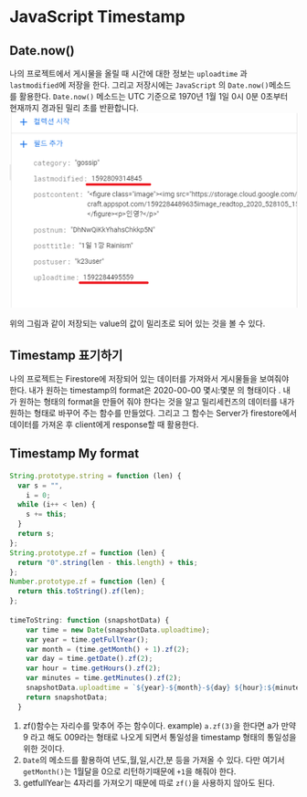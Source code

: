 # JavaScript Timestamp

## Date.now()
나의 프로젝트에서 게시물을 올릴 때 시간에 대한 정보는 `uploadtime` 과 `lastmodified`에 저장을 한다. 그리고 저장시에는 `JavaScript` 의 `Date.now()`메소드를 활용한다.
`Date.now()` 메소드는 UTC 기준으로 1970년 1월 1일 0시 0분 0초부터 현재까지 경과된 밀리 초를 반환합니다.
<img src="javascript-timestamp.png">

위의 그림과 같이 저장되는 value의 값이 밀리초로 되어 있는 것을 볼 수 있다.

## Timestamp 표기하기  
나의 프로젝트는 Firestore에 저장되어 있는 데이터를 가져와서 게시물들을 보여줘야 한다. 내가 원하는 timestamp의 format은 2020-00-00 몇시:몇분 의 형태이다 . 내가 원하는 형태의 format을 만들어 줘야 한다는 것을 알고 밀리세컨즈의 데이터를 내가 원하는 형태로 바꾸어 주는 함수를 만들었다. 그리고 그 함수는 Server가 firestore에서 데이터를 가져온 후 client에게 response할 때 활용한다.  

## Timestamp My format  

```JavaScript
String.prototype.string = function (len) {
  var s = "",
    i = 0;
  while (i++ < len) {
    s += this;
  }
  return s;
};
String.prototype.zf = function (len) {
  return "0".string(len - this.length) + this;
};
Number.prototype.zf = function (len) {
  return this.toString().zf(len);
};

timeToString: function (snapshotData) {
    var time = new Date(snapshotData.uploadtime);
    var year = time.getFullYear();
    var month = (time.getMonth() + 1).zf(2);
    var day = time.getDate().zf(2);
    var hour = time.getHours().zf(2);
    var minutes = time.getMinutes().zf(2);
    snapshotData.uploadtime = `${year}-${month}-${day} ${hour}:${minutes}`;
    return snapshotData;
  }
```  
 1. zf()함수는 자리수를 맞추어 주는 함수이다. example) `a.zf(3)`을 한다면 a가 만약 9 라고 해도 009라는 형태로 나오게 되면서 통일성을 timestamp 형태의 통일성을 위한 것이다.
 2. `Date`의 메소드를 활용하여 년도,월,일,시간,분 등을 가져올 수 있다. 다만 여기서 `getMonth()`는 1월달을 0으로 리턴하기때문에 `+1`을 해줘야 한다.  
 3. getfullYear는 4자리를 가져오기 때문에 따로 `zf()`을 사용하지 않아도 된다.  
